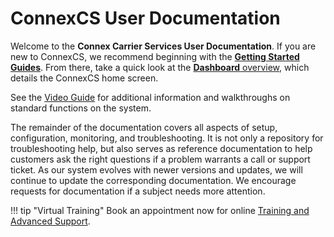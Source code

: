 ConnexCS User Documentation
========================

Welcome to the **Connex Carrier Services User Documentation**. If you are new to ConnexCS, we recommend beginning with the **[Getting Started Guides](https://docs.connexcs.com/getting-started/)**. From there, take a quick look at the [**Dashboard** overview](https://docs.connexcs.com/dashboard/), which details the ConnexCS home screen.  

See the [Video Guide](https://docs.connexcs.com/video-guide/) for additional information and walkthroughs on standard functions on the system. 

The remainder of the documentation covers all aspects of setup, configuration, monitoring, and troubleshooting. It is not only a repository for troubleshooting help, but also serves as reference documentation to help customers ask the right questions if a problem warrants a call or support ticket.  As our system evolves with newer versions and updates, we will continue to update the corresponding documentation. We encourage requests for documentation if a subject needs more attention.

!!! tip "Virtual Training"
    Book an appointment now for online [Training and Advanced Support](https://connexcs.youcanbook.me/). 
